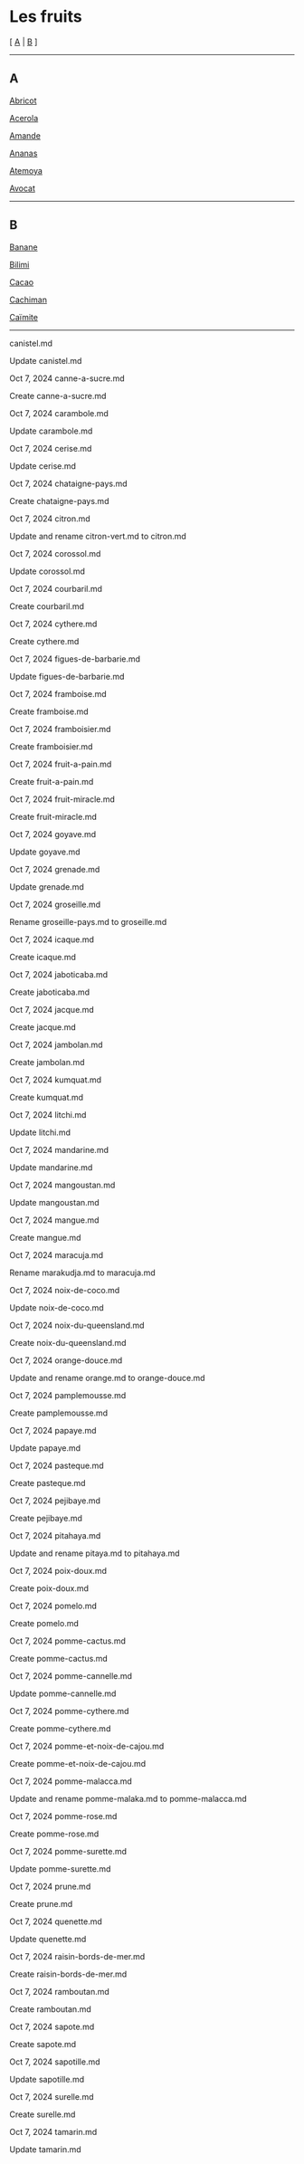 # Les fruits

[ [A](#A) | [B](#B) ]

---

## A

[Abricot](fruits/abricot-pays.md)
 
[Acerola](fruits/acerola.md)

[Amande](fruits/amande.md)

[Ananas](fruits/ananas.md)

[Atemoya](fruits/atemoya.md)

[Avocat](fruits/avocat.md)

---

## B

[Banane](fruits/banane.md)

[Bilimi](fruits/bilimbi.md)

[Cacao](fruits/cacao.md)

[Cachiman](fruits/cachiman.md)

[Caïmite](fruits/caimite.md)
	
---


canistel.md
	
Update canistel.md
	
Oct 7, 2024
canne-a-sucre.md
	
Create canne-a-sucre.md
	
Oct 7, 2024
carambole.md
	
Update carambole.md
	
Oct 7, 2024
cerise.md
	
Update cerise.md
	
Oct 7, 2024
chataigne-pays.md
	
Create chataigne-pays.md
	
Oct 7, 2024
citron.md
	
Update and rename citron-vert.md to citron.md
	
Oct 7, 2024
corossol.md
	
Update corossol.md
	
Oct 7, 2024
courbaril.md
	
Create courbaril.md
	
Oct 7, 2024
cythere.md
	
Create cythere.md
	
Oct 7, 2024
figues-de-barbarie.md
	
Update figues-de-barbarie.md
	
Oct 7, 2024
framboise.md
	
Create framboise.md
	
Oct 7, 2024
framboisier.md
	
Create framboisier.md
	
Oct 7, 2024
fruit-a-pain.md
	
Create fruit-a-pain.md
	
Oct 7, 2024
fruit-miracle.md
	
Create fruit-miracle.md
	
Oct 7, 2024
goyave.md
	
Update goyave.md
	
Oct 7, 2024
grenade.md
	
Update grenade.md
	
Oct 7, 2024
groseille.md
	
Rename groseille-pays.md to groseille.md
	
Oct 7, 2024
icaque.md
	
Create icaque.md
	
Oct 7, 2024
jaboticaba.md
	
Create jaboticaba.md
	
Oct 7, 2024
jacque.md
	
Create jacque.md
	
Oct 7, 2024
jambolan.md
	
Create jambolan.md
	
Oct 7, 2024
kumquat.md
	
Create kumquat.md
	
Oct 7, 2024
litchi.md
	
Update litchi.md
	
Oct 7, 2024
mandarine.md
	
Update mandarine.md
	
Oct 7, 2024
mangoustan.md
	
Update mangoustan.md
	
Oct 7, 2024
mangue.md
	
Create mangue.md
	
Oct 7, 2024
maracuja.md
	
Rename marakudja.md to maracuja.md
	
Oct 7, 2024
noix-de-coco.md
	
Update noix-de-coco.md
	
Oct 7, 2024
noix-du-queensland.md
	
Create noix-du-queensland.md
	
Oct 7, 2024
orange-douce.md
	
Update and rename orange.md to orange-douce.md
	
Oct 7, 2024
pamplemousse.md
	
Create pamplemousse.md
	
Oct 7, 2024
papaye.md
	
Update papaye.md
	
Oct 7, 2024
pasteque.md
	
Create pasteque.md
	
Oct 7, 2024
pejibaye.md
	
Create pejibaye.md
	
Oct 7, 2024
pitahaya.md
	
Update and rename pitaya.md to pitahaya.md
	
Oct 7, 2024
poix-doux.md
	
Create poix-doux.md
	
Oct 7, 2024
pomelo.md
	
Create pomelo.md
	
Oct 7, 2024
pomme-cactus.md
	
Create pomme-cactus.md
	
Oct 7, 2024
pomme-cannelle.md
	
Update pomme-cannelle.md
	
Oct 7, 2024
pomme-cythere.md
	
Create pomme-cythere.md
	
Oct 7, 2024
pomme-et-noix-de-cajou.md
	
Create pomme-et-noix-de-cajou.md
	
Oct 7, 2024
pomme-malacca.md
	
Update and rename pomme-malaka.md to pomme-malacca.md
	
Oct 7, 2024
pomme-rose.md
	
Create pomme-rose.md
	
Oct 7, 2024
pomme-surette.md
	
Update pomme-surette.md
	
Oct 7, 2024
prune.md
	
Create prune.md
	
Oct 7, 2024
quenette.md
	
Update quenette.md
	
Oct 7, 2024
raisin-bords-de-mer.md
	
Create raisin-bords-de-mer.md
	
Oct 7, 2024
ramboutan.md
	
Create ramboutan.md
	
Oct 7, 2024
sapote.md
	
Create sapote.md
	
Oct 7, 2024
sapotille.md
	
Update sapotille.md
	
Oct 7, 2024
surelle.md
	
Create surelle.md
	
Oct 7, 2024
tamarin.md
	
Update tamarin.md

